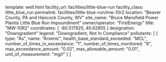 template: well.html
facility_url: facilities/little-blue-run
facility_class: little_blue_run
permalink: facilities/little-blue-run/mw-10r2
location: "Beaver County, PA and Hancock County, WV"
site_name: "Bruce Mansfield Power Plantís Little Blue Run Impoundment"
owner/operator: "FirstEnergy"
title: "MW-10R2"
coordinates: [
  -80.517925,
  40.62855
]
designation: "Downgradient"
legend: "Downgradient, Not In Compliance"
pollutants: [
  {
  type: "As",
  name: "Arsenic",
  health_base_standard_exceeded: "MCL",
  number_of_times_in_exceedance: "1",
  number_of_times_monitored: "8",
  max_exceedance_amount: "0.02",
  max_allowable_amount: "0.01",
  unit_of_measurement: "mg/l"
  }
]
